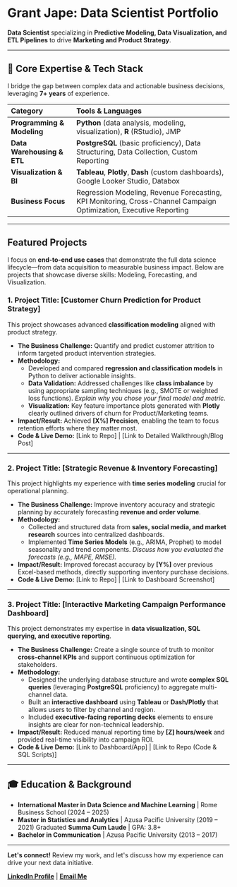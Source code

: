 # Grant Jape: Data Scientist Portfolio

**Data Scientist** specializing in **Predictive Modeling, Data Visualization, and ETL Pipelines** to drive **Marketing and Product Strategy**.

---

## 🚀 Core Expertise & Tech Stack

I bridge the gap between complex data and actionable business decisions, leveraging **7+ years** of experience.

| Category | Tools & Languages |
| :--- | :--- |
| **Programming & Modeling** | **Python** (data analysis, modeling, visualization), **R** (RStudio), JMP |
| **Data Warehousing & ETL** | **PostgreSQL** (basic proficiency), Data Structuring, Data Collection, Custom Reporting |
| **Visualization & BI** | **Tableau**, **Plotly**, **Dash** (custom dashboards), Google Looker Studio, Databox |
| **Business Focus** | Regression Modeling, Revenue Forecasting, KPI Monitoring, Cross-Channel Campaign Optimization, Executive Reporting |

---

## Featured Projects

I focus on **end-to-end use cases** that demonstrate the full data science lifecycle—from data acquisition to measurable business impact. Below are projects that showcase diverse skills: Modeling, Forecasting, and Visualization.

### 1. Project Title: **[Customer Churn Prediction for Product Strategy]**

This project showcases advanced **classification modeling** aligned with product strategy.

* **The Business Challenge:** Quantify and predict customer attrition to inform targeted product intervention strategies.
* **Methodology:**
    * Developed and compared **regression and classification models** in Python to deliver actionable insights.
    * **Data Validation:** Addressed challenges like **class imbalance** by using appropriate sampling techniques (e.g., SMOTE or weighted loss functions). *Explain why you chose your final model and metric.*
    * **Visualization:** Key feature importance plots generated with **Plotly** clearly outlined drivers of churn for Product/Marketing teams.
* **Impact/Result:** Achieved **[X%] Precision**, enabling the team to focus retention efforts where they matter most.
* **Code & Live Demo:** [Link to Repo] | [Link to Detailed Walkthrough/Blog Post]

---

### 2. Project Title: **[Strategic Revenue & Inventory Forecasting]**

This project highlights my experience with **time series modeling** crucial for operational planning.

* **The Business Challenge:** Improve inventory accuracy and strategic planning by accurately forecasting **revenue and order volume**.
* **Methodology:**
    * Collected and structured data from **sales, social media, and market research** sources into centralized dashboards.
    * Implemented **Time Series Models** (e.g., ARIMA, Prophet) to model seasonality and trend components. *Discuss how you evaluated the forecasts (e.g., MAPE, RMSE).*
* **Impact/Result:** Improved forecast accuracy by **[Y%]** over previous Excel-based methods, directly supporting inventory purchase decisions.
* **Code & Live Demo:** [Link to Repo] | [Link to Dashboard Screenshot]

---

### 3. Project Title: **[Interactive Marketing Campaign Performance Dashboard]**

This project demonstrates my expertise in **data visualization, SQL querying, and executive reporting**.

* **The Business Challenge:** Create a single source of truth to monitor **cross-channel KPIs** and support continuous optimization for stakeholders.
* **Methodology:**
    * Designed the underlying database structure and wrote **complex SQL queries** (leveraging **PostgreSQL** proficiency) to aggregate multi-channel data.
    * Built an **interactive dashboard** using **Tableau** or **Dash/Plotly** that allows users to filter by channel and region.
    * Included **executive-facing reporting decks** elements to ensure insights are clear for non-technical leadership.
* **Impact/Result:** Reduced manual reporting time by **[Z] hours/week** and provided real-time visibility into campaign ROI.
* **Code & Live Demo:** [Link to Dashboard/App] | [Link to Repo (Code & SQL Scripts)]

---

## 🎓 Education & Background

* **International Master in Data Science and Machine Learning** \| Rome Business School (2024 – 2025)
* **Master in Statistics and Analytics** \| Azusa Pacific University (2019 – 2021) Graduated **Summa Cum Laude** \| GPA: 3.8+
* **Bachelor in Communication** \| Azusa Pacific University (2013 – 2017)

---

**Let's connect!** Review my work, and let's discuss how my experience can drive your next data initiative.

[**LinkedIn Profile**](https://www.linkedin.com/in/grantjamesjape/) | [**Email Me**](mailto:grantjape@gmail.com)
